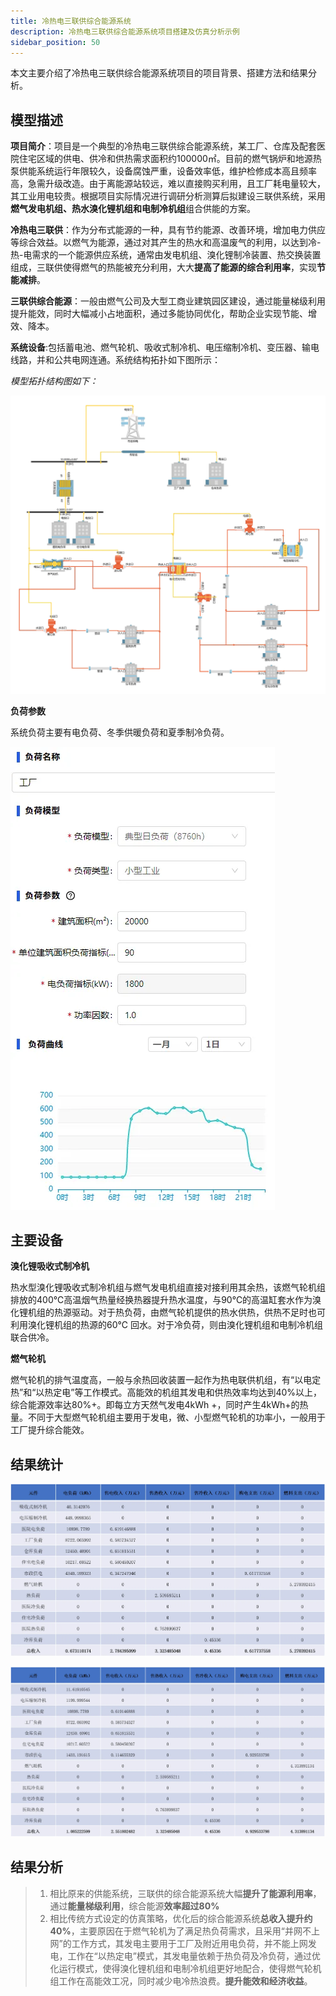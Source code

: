```yaml
---
title: 冷热电三联供综合能源系统
description: 冷热电三联供综合能源系统项目搭建及仿真分析示例
sidebar_position: 50
---
```


本文主要介绍了冷热电三联供综合能源系统项目的项目背景、搭建方法和结果分析。

## 模型描述

**项目简介**：项目是一个典型的冷热电三联供综合能源系统，某工厂、仓库及配套医院住宅区域的供电、供冷和供热需求面积约100000㎡。目前的燃气锅炉和地源热泵供能系统运行年限较久，设备腐蚀严重，设备效率低，维护检修成本高且频率高，急需升级改造。由于离能源站较远，难以直接购买利用，且工厂耗电量较大，其工业用电较贵。根据项目实际情况进行调研分析测算后拟建设三联供系统，采用**燃气发电机组、热水溴化锂机组和电制冷机组**组合供能的方案。

**冷热电三联供**：作为分布式能源的一种，具有节约能源、改善环境，增加电力供应等综合效益。以燃气为能源，通过对其产生的热水和高温废气的利用，以达到冷-热-电需求的一个能源供应系统，通常由发电机组、溴化锂制冷装置、热交换装置组成，三联供使得燃气的热能被充分利用，大大**提高了能源的综合利用率**，实现**节能减排**。

**三联供综合能源**：一般由燃气公司及大型工商业建筑园区建设，通过能量梯级利用提升能效，同时大幅减小占地面积，通过多能协同优化，帮助企业实现节能、增效、降本。

**系统设备**:包括蓄电池、燃气轮机、吸收式制冷机、电压缩制冷机、变压器、输电线路，并和公共电网连通。系统结构拓扑如下图所示：

*模型拓扑结构图如下：*

![拓扑结构图](./image6.png "拓扑结构图")

**负荷参数**

系统负荷主要有电负荷、冬季供暖负荷和夏季制冷负荷。

![10kV工厂](./image7.png "10kV工厂")

## 主要设备

**溴化锂吸收式制冷机**

热水型溴化锂吸收式制冷机组与燃气发电机组直接对接利用其余热，该燃气轮机组排放的400℃高温烟气热量经换热器提升热水温度，与90℃的高温缸套水作为溴化锂机组的热源驱动。对于热负荷，由燃气轮机提供的热水供热，供热不足时也可利用溴化锂机组的热源的60℃ 回水。对于冷负荷，则由溴化锂机组和电制冷机组联合供冷。

**燃气轮机**

燃气轮机的排气温度高，一般与余热回收装置一起作为热电联供机组，有“以电定热”和“以热定电”等工作模式。高能效的机组其发电和供热效率均达到40%以上，综合能源效率达80%+。即每立方天然气发电4kWh +，同时产生4kWh+的热量。不同于大型燃气轮机组主要用于发电，微、小型燃气轮机的功率小，一般用于工厂提升综合能效。

## 结果统计

![仿真模拟](./image6-1.png "仿真模拟")

![运行优化](./image6-2.png "运行优化")

## 结果分析

>1. 相比原来的供能系统，三联供的综合能源系统大幅**提升了能源利用率**，通过**能量梯级利用**，综合能源**效率超过80%**
>2. 相比传统方式设定的仿真策略，优化后的综合能源系统**总收入提升约40%**，主要原因在于燃气轮机为了满足热负荷需求，且采用“并网不上网”的工作方式，其发电主要用于工厂及附近用电负荷，并不能上网发电，工作在“以热定电”模式，其发电量依赖于热负荷及冷负荷，通过优化运行模式，使得溴化锂机组和电制冷机组更好地配合，使得燃气轮机组工作在高能效工况，同时减少电冷热浪费。**提升能效和经济收益**。